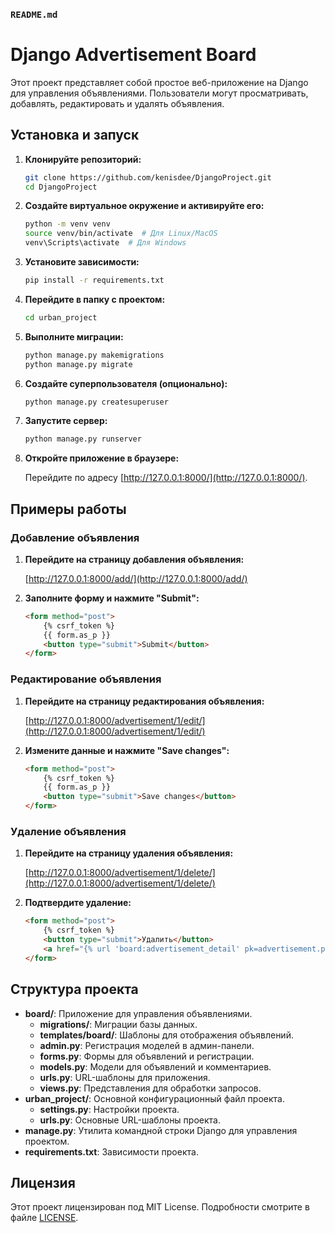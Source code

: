 ### `README.md`

# Django Advertisement Board

Этот проект представляет собой простое веб-приложение на Django для управления объявлениями. Пользователи могут
просматривать, добавлять, редактировать и удалять объявления.

## Установка и запуск

1. **Клонируйте репозиторий:**

   ```bash
   git clone https://github.com/kenisdee/DjangoProject.git
   cd DjangoProject
   ```

2. **Создайте виртуальное окружение и активируйте его:**

   ```bash
   python -m venv venv
   source venv/bin/activate  # Для Linux/MacOS
   venv\Scripts\activate  # Для Windows
   ```

3. **Установите зависимости:**

   ```bash
   pip install -r requirements.txt
   ```

4. **Перейдите в папку с проектом:**

   ```bash
   cd urban_project
   ```


5. **Выполните миграции:**

   ```bash
   python manage.py makemigrations
   python manage.py migrate
   ```

6. **Создайте суперпользователя (опционально):**

   ```bash
   python manage.py createsuperuser
   ```

7. **Запустите сервер:**

   ```bash
   python manage.py runserver
   ```

8. **Откройте приложение в браузере:**

   Перейдите по адресу [http://127.0.0.1:8000/](http://127.0.0.1:8000/).

## Примеры работы

### Добавление объявления

1. **Перейдите на страницу добавления объявления:**

   [http://127.0.0.1:8000/add/](http://127.0.0.1:8000/add/)

2. **Заполните форму и нажмите "Submit":**

   ```html
   <form method="post">
       {% csrf_token %}
       {{ form.as_p }}
       <button type="submit">Submit</button>
   </form>
   ```

### Редактирование объявления

1. **Перейдите на страницу редактирования объявления:**

   [http://127.0.0.1:8000/advertisement/1/edit/](http://127.0.0.1:8000/advertisement/1/edit/)

2. **Измените данные и нажмите "Save changes":**

   ```html
   <form method="post">
       {% csrf_token %}
       {{ form.as_p }}
       <button type="submit">Save changes</button>
   </form>
   ```

### Удаление объявления

1. **Перейдите на страницу удаления объявления:**

   [http://127.0.0.1:8000/advertisement/1/delete/](http://127.0.0.1:8000/advertisement/1/delete/)

2. **Подтвердите удаление:**

   ```html
   <form method="post">
       {% csrf_token %}
       <button type="submit">Удалить</button>
       <a href="{% url 'board:advertisement_detail' pk=advertisement.pk %}">Отмена</a>
   </form>
   ```

## Структура проекта

- **board/**: Приложение для управления объявлениями.
    - **migrations/**: Миграции базы данных.
    - **templates/board/**: Шаблоны для отображения объявлений.
    - **admin.py**: Регистрация моделей в админ-панели.
    - **forms.py**: Формы для объявлений и регистрации.
    - **models.py**: Модели для объявлений и комментариев.
    - **urls.py**: URL-шаблоны для приложения.
    - **views.py**: Представления для обработки запросов.
- **urban_project/**: Основной конфигурационный файл проекта.
    - **settings.py**: Настройки проекта.
    - **urls.py**: Основные URL-шаблоны проекта.
- **manage.py**: Утилита командной строки Django для управления проектом.
- **requirements.txt**: Зависимости проекта.

## Лицензия

Этот проект лицензирован под MIT License. Подробности смотрите в файле [LICENSE](LICENSE).
